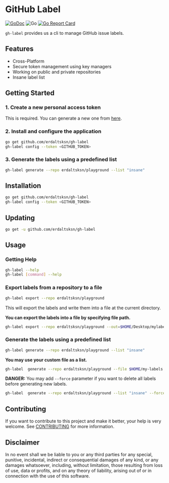 # GitHub Label

[![GoDoc](https://godoc.org/github.com/erdaltsksn/gh-label?status.svg)](https://godoc.org/github.com/erdaltsksn/gh-label)
![Go](https://github.com/erdaltsksn/gh-label/workflows/Go/badge.svg)
[![Go Report Card](https://goreportcard.com/badge/github.com/erdaltsksn/gh-label)](https://goreportcard.com/report/github.com/erdaltsksn/gh-label)

`gh-label` provides us a cli to manage GitHub issue labels.

## Features

- Cross-Platform
- Secure token management using key managers
- Working on public and private repositories
- Insane label list

## Getting Started

### 1. Create a new personal access token

This is required. You can generate a new one from [here](https://github.com/settings/tokens/new).

### 2. Install and configure the application

```sh
go get github.com/erdaltsksn/gh-label
gh-label config --token <GITHUB_TOKEN>
```

### 3. Generate the labels using a predefined list

```sh
gh-label generate --repo erdaltsksn/playground --list "insane"
```

## Installation

```sh
go get github.com/erdaltsksn/gh-label
gh-label config --token <GITHUB_TOKEN>
```

## Updating

```sh
go get -u github.com/erdaltsksn/gh-label
```

## Usage

### Getting Help

```sh
gh-label --help
gh-label [command] --help
```

### Export labels from a repository to a file

```sh
gh-label export --repo erdaltsksn/playground
```

This will export the labels and write them into a file at the current directory.

**You can export the labels into a file by specifying file path.**

```sh
gh-label export --repo erdaltsksn/playground --out=$HOME/Desktop/mylabels.json
```

### Generate the labels using a predefined list

```sh
gh-label generate --repo erdaltsksn/playground --list "insane"
```

**You may use your custom file as a list.**

```sh
gh-label  generate --repo erdaltsksn/playground --file $HOME/my-labels.json
```

**DANGER:** You may add `--force` parameter if you want to delete all labels
before generating new labels.

```sh
gh-label  generate --repo erdaltsksn/playground --list "insane" --force
```

## Contributing

If you want to contribute to this project and make it better, your help is very
welcome. See [CONTRIBUTING](docs/CONTRIBUTING.md) for more information.

## Disclaimer

In no event shall we be liable to you or any third parties for any special,
punitive, incidental, indirect or consequential damages of any kind, or any
damages whatsoever, including, without limitation, those resulting from loss of
use, data or profits, and on any theory of liability, arising out of or in
connection with the use of this software.
